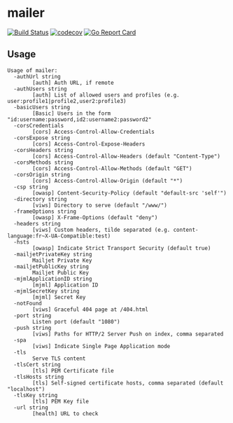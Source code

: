 # mailer

[![Build Status](https://travis-ci.org/ViBiOh/mailer.svg?branch=master)](https://travis-ci.org/ViBiOh/mailer)
[![codecov](https://codecov.io/gh/ViBiOh/mailer/branch/master/graph/badge.svg)](https://codecov.io/gh/ViBiOh/mailer)
[![Go Report Card](https://goreportcard.com/badge/github.com/ViBiOh/mailer)](https://goreportcard.com/report/github.com/ViBiOh/mailer)

## Usage

```
Usage of mailer:
  -authUrl string
        [auth] Auth URL, if remote
  -authUsers string
        [auth] List of allowed users and profiles (e.g. user:profile1|profile2,user2:profile3)
  -basicUsers string
        [Basic] Users in the form "id:username:password,id2:username2:password2"
  -corsCredentials
        [cors] Access-Control-Allow-Credentials
  -corsExpose string
        [cors] Access-Control-Expose-Headers
  -corsHeaders string
        [cors] Access-Control-Allow-Headers (default "Content-Type")
  -corsMethods string
        [cors] Access-Control-Allow-Methods (default "GET")
  -corsOrigin string
        [cors] Access-Control-Allow-Origin (default "*")
  -csp string
        [owasp] Content-Security-Policy (default "default-src 'self'")
  -directory string
        [viws] Directory to serve (default "/www/")
  -frameOptions string
        [owasp] X-Frame-Options (default "deny")
  -headers string
        [viws] Custom headers, tilde separated (e.g. content-language:fr~X-UA-Compatible:test)
  -hsts
        [owasp] Indicate Strict Transport Security (default true)
  -mailjetPrivateKey string
        Mailjet Private Key
  -mailjetPublicKey string
        Mailjet Public Key
  -mjmlApplicationID string
        [mjml] Application ID
  -mjmlSecretKey string
        [mjml] Secret Key
  -notFound
        [viws] Graceful 404 page at /404.html
  -port string
        Listen port (default "1080")
  -push string
        [viws] Paths for HTTP/2 Server Push on index, comma separated
  -spa
        [viws] Indicate Single Page Application mode
  -tls
        Serve TLS content
  -tlsCert string
        [tls] PEM Certificate file
  -tlsHosts string
        [tls] Self-signed certificate hosts, comma separated (default "localhost")
  -tlsKey string
        [tls] PEM Key file
  -url string
        [health] URL to check
```
